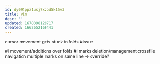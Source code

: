 ```yaml
---
id: dy094ppz1usj7xzod5k15v3
title: Vim
desc: ''
updated: 1678098129717
created: 1662652166441
---
```


cursor movement gets stuck in folds #issue

#i movement/additions over folds
#i marks
  deletion/management
  crossfile navigation
  multiple marks on same line -> override?